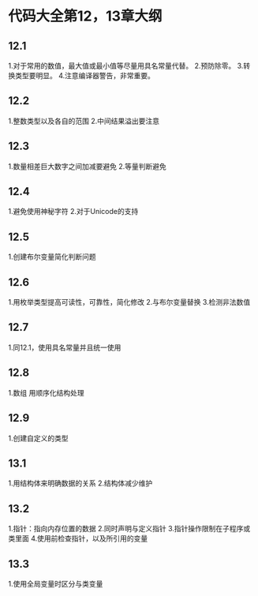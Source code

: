 # 代码大全第12，13章大纲

## 12.1

1.对于常用的数值，最大值或最小值等尽量用具名常量代替。
2.预防除零。
3.转换类型要明显。
4.注意编译器警告，非常重要。

## 12.2

1.整数类型以及各自的范围
2.中间结果溢出要注意

## 12.3

1.数量相差巨大数字之间加减要避免
2.等量判断避免

## 12.4

1.避免使用神秘字符
2.对于Unicode的支持

## 12.5

1.创建布尔变量简化判断问题

## 12.6

1.用枚举类型提高可读性，可靠性，简化修改
2.与布尔变量替换
3.检测非法数值

## 12.7

1.同12.1，使用具名常量并且统一使用

## 12.8

1.数组 用顺序化结构处理

## 12.9

1.创建自定义的类型

## 13.1

1.用结构体来明确数据的关系
2.结构体减少维护

## 13.2

1.指针：指向内存位置的数据
2.同时声明与定义指针
3.指针操作限制在子程序或类里面
4.使用前检查指针，以及所引用的变量

## 13.3

1.使用全局变量时区分与类变量
